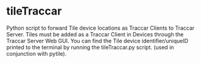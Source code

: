 # tileTraccar
Python script to forward Tile device locations as Traccar Clients to Traccar Server. Tiles must be added as a Traccar Client in Devices through the Traccar Server Web GUI. You can find the Tile device identifier/uniqueID printed to the terminal by running the tileTraccar.py script. (used in conjunction with pytile).

